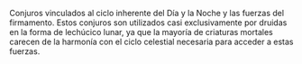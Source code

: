 Conjuros vinculados al ciclo inherente del Día y la Noche y las fuerzas del firmamento. Estos conjuros son utilizados casi exclusivamente por druidas en la forma de lechúcico lunar, ya que la mayoría de criaturas mortales carecen de la harmonía con el ciclo celestial necesaria para acceder a estas fuerzas.

